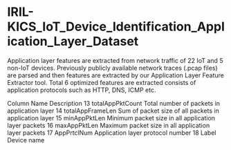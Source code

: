 # IRIL-KICS_IoT_Device_Identification_Application_Layer_Dataset
Application layer features are extracted from network traffic of 22 IoT and 5 non-IoT devices. Previously publicly available network traces (.pcap files) are parsed and then features are extracted by our Application Layer Feature Extractor tool. Total 6 optimized features are extracted consists of application protocols such as HTTP, DNS, ICMP etc. 

Column	    Name			        Description
13		      totalAppPktCount	Total number of packets in application layer
14		      totalAppFrameLen	Sum of packet size of all packets in application layer
15		      minAppPktLen		  Minimum packet size in all application layer packets
16		      maxAppPktLen		  Maximum packet size in all application layer packets
17		      AppPrtclNum		    Application layer protocol number
18		      Label			        Device name

